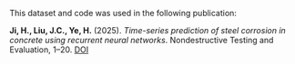 This dataset and code was used in the following publication:

**Ji, H., Liu, J.C., Ye, H.** (2025). *Time-series prediction of steel corrosion in concrete using recurrent neural networks*. Nondestructive Testing and Evaluation, 1–20. [DOI](https://doi.org/10.1080/10589759.2025.2456668)
